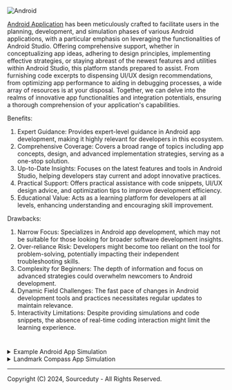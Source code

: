 ![Android](https://github.com/sourceduty/Android_App_Simulator/assets/123030236/6cd7d97f-acd9-410e-a8b7-73f478e2186f)

[Android Application](https://chat.openai.com/g/g-Dg0HK37Q1-android-application) has been meticulously crafted to facilitate users in the planning, development, and simulation phases of various Android applications, with a particular emphasis on leveraging the functionalities of Android Studio. Offering comprehensive support, whether in conceptualizing app ideas, adhering to design principles, implementing effective strategies, or staying abreast of the newest features and utilities within Android Studio, this platform stands prepared to assist. From furnishing code excerpts to dispensing UI/UX design recommendations, from optimizing app performance to aiding in debugging processes, a wide array of resources is at your disposal. Together, we can delve into the realms of innovative app functionalities and integration potentials, ensuring a thorough comprehension of your application's capabilities.

Benefits:

1. Expert Guidance: Provides expert-level guidance in Android app development, making it highly relevant for developers in this ecosystem.
2. Comprehensive Coverage: Covers a broad range of topics including app concepts, design, and advanced implementation strategies, serving as a one-stop solution.
3. Up-to-Date Insights: Focuses on the latest features and tools in Android Studio, helping developers stay current and adopt innovative practices.
4. Practical Support: Offers practical assistance with code snippets, UI/UX design advice, and optimization tips to improve development efficiency.
5. Educational Value: Acts as a learning platform for developers at all levels, enhancing understanding and encouraging skill improvement.

Drawbacks:

1. Narrow Focus: Specializes in Android app development, which may not be suitable for those looking for broader software development insights.
2. Over-reliance Risk: Developers might become too reliant on the tool for problem-solving, potentially impacting their independent troubleshooting skills.
3. Complexity for Beginners: The depth of information and focus on advanced strategies could overwhelm newcomers to Android development.
4. Dynamic Field Challenges: The fast pace of changes in Android development tools and practices necessitates regular updates to maintain relevance.
5. Interactivity Limitations: Despite providing simulations and code snippets, the absence of real-time coding interaction might limit the learning experience.

#

<details><summary>Example Android App Simulation</summary>

 ```

Creating a simulation for a new Android app is an exciting process! Let's start by outlining the basic steps involved, and then we can dive into the details based on what type of app you're interested in.

1. Conceptualization: First, we need an idea. What is the purpose of your app? Who is it for? What problem does it solve or what need does it fulfill?

2. Design Phase: Once we have a clear concept, we move on to design. This includes planning the User Interface (UI) and User Experience (UX). We'll think about the layout, navigation, and how users will interact with the app.

3. Development Tools: We'll use Android Studio, the official Integrated Development Environment (IDE) for Android app development. It offers a wide range of tools for building apps for every type of Android device.

4. Setting Up the Project: We'll start a new project in Android Studio. This involves choosing a project template, setting the app name, package name, and selecting the minimum API level.

5. Building the UI: Using Android Studio's Layout Editor, we can drag and drop UI components to design the app's screens. We'll need to think about the layout manager (LinearLayout, RelativeLayout, ConstraintLayout, etc.) that best fits our design.

6. Adding Functionality: This involves writing the Kotlin or Java code that defines what happens when users interact with the app. We'll implement event listeners for button clicks, input fields, and other interactive elements.

7. Testing: Android Studio has built-in tools for testing your app on various device emulations, screen sizes, and Android versions. We'll use these to ensure the app works smoothly across different devices.

8. Debugging: As we test, we'll likely encounter bugs. Android Studio's debugger will help us step through our code, examine variables, and understand where things are going wrong.

9. Optimization: Finally, we'll look at ways to make the app run more efficiently, including optimizing performance, reducing battery usage, and minimizing app size.

 ```
 ```

Here's a simplified version of the main components for a "ToDo List" app written in Kotlin, which you can use in Android Studio. This example includes a basic UI layout and some essential functions.

package com.example.todolist

import android.os.Bundle
import android.widget.ArrayAdapter
import android.widget.Button
import android.widget.EditText
import android.widget.ListView
import androidx.appcompat.app.AppCompatActivity

class MainActivity : AppCompatActivity() {

    private lateinit var editText: EditText
    private lateinit var addButton: Button
    private lateinit var listView: ListView
    private val todoItems = ArrayList<String>()
    private lateinit var adapter: ArrayAdapter<String>

    override fun onCreate(savedInstanceState: Bundle?) {
        super.onCreate(savedInstanceState)
        setContentView(R.layout.activity_main)

        editText = findViewById(R.id.editTextTask)
        addButton = findViewById(R.id.addButton)
        listView = findViewById(R.id.listViewTasks)

        adapter = ArrayAdapter(this, android.R.layout.simple_list_item_1, todoItems)
        listView.adapter = adapter

        addButton.setOnClickListener {
            addTask()
        }

        listView.setOnItemClickListener { _, _, position, _ ->
            removeTask(position)
        }
    }

    private fun addTask() {
        val task = editText.text.toString()
        if (task.isNotEmpty()) {
            todoItems.add(task)
            adapter.notifyDataSetChanged() // Refresh the list view
            editText.text.clear() // Clear the input box
        }
    }

    private fun removeTask(position: Int) {
        todoItems.removeAt(position)
        adapter.notifyDataSetChanged() // Refresh the list view
    }
}
 ```
 ```
And here's a very basic XML layout for the activity_main.xml:

<?xml version="1.0" encoding="utf-8"?>
<RelativeLayout xmlns:android="http://schemas.android.com/apk/res/android"
    android:layout_width="match_parent"
    android:layout_height="match_parent"
    android:padding="16dp">

    <EditText
        android:id="@+id/editTextTask"
        android:layout_width="match_parent"
        android:layout_height="wrap_content"
        android:hint="Enter a task" />

    <Button
        android:id="@+id/addButton"
        android:layout_width="wrap_content"
        android:layout_height="wrap_content"
        android:layout_below="@id/editTextTask"
        android:text="Add Task" />

    <ListView
        android:id="@+id/listViewTasks"
        android:layout_width="match_parent"
        android:layout_height="wrap_content"
        android:layout_below="@id/addButton" />

</RelativeLayout>

 ```

</details>

<details><summary>Landmark Compass App Simulation</summary>

 ```

Landmark Compass will utilize GPS and compass functionalities to point users in the direction of nearby landmarks. It will display the name and distance to each landmark and provide the exact coordinates for enthusiasts and professionals.

Key Features:

1. Landmark Detection: Utilize location-based services to identify nearby landmarks.
2. Compass Navigation: A compass UI that dynamically points towards the selected landmark.
3. Landmark Details: Show details such as the name, distance, and coordinates.
4. User Preferences: Allow users to filter landmarks by type or distance.

Implementation Strategy:

Step 1: Setup Android Studio Project
- Create a new Android Studio project.
- Choose the "Basic Activity" template for simplicity.

Step 2: Permissions and Services
- Request necessary permissions in AndroidManifest.xml for Location and Internet.
  <uses-permission android:name="android.permission.ACCESS_FINE_LOCATION" />
  <uses-permission android:name="android.permission.INTERNET" />

- Integrate Google Maps API for obtaining landmark data and showing maps if needed.
- Use the Location API to get the user's current location.

Step 3: Designing the UI
- MainActivity: This will house the compass and a list of nearby landmarks. Use a RecyclerView for listing landmarks and a custom compass view.
- LandmarkDetailActivity: Shows detailed information about the selected landmark.

Step 4: Implementing the Compass
- Use the SensorManager to access the device's physical compass.
- Implement a custom View that draws the compass arrow pointing towards the selected landmark based on the user's orientation and the bearing to the landmark.

Step 5: Fetching Landmark Data
- Use a third-party API or dataset for landmark information. Google Places API could be a good start.
- Implement a service to fetch nearby landmarks based on the user's location.

Step 6: Putting It All Together
- Implement logic to select a landmark from the list and update the compass direction accordingly.
- Display landmark details, including coordinates, when a landmark is selected.

Sample Code Snippet:
For fetching the user's location and updating the UI, you might have something like this:

LocationManager locationManager = (LocationManager) getSystemService(Context.LOCATION_SERVICE);
LocationListener locationListener = new LocationListener() {
    public void onLocationChanged(Location location) {
        // Called when a new location is found by the network location provider.
        updateLandmarkList(location);
        updateCompassDirection(location);
    }

    public void onStatusChanged(String provider, int status, Bundle extras) {}

    public void onProviderEnabled(String provider) {}

    public void onProviderDisabled(String provider) {}
};

// Request location updates
locationManager.requestLocationUpdates(LocationManager.NETWORK_PROVIDER, 0, 0, locationListener);

 ```

</details>

***
Copyright (C) 2024, Sourceduty - All Rights Reserved.
